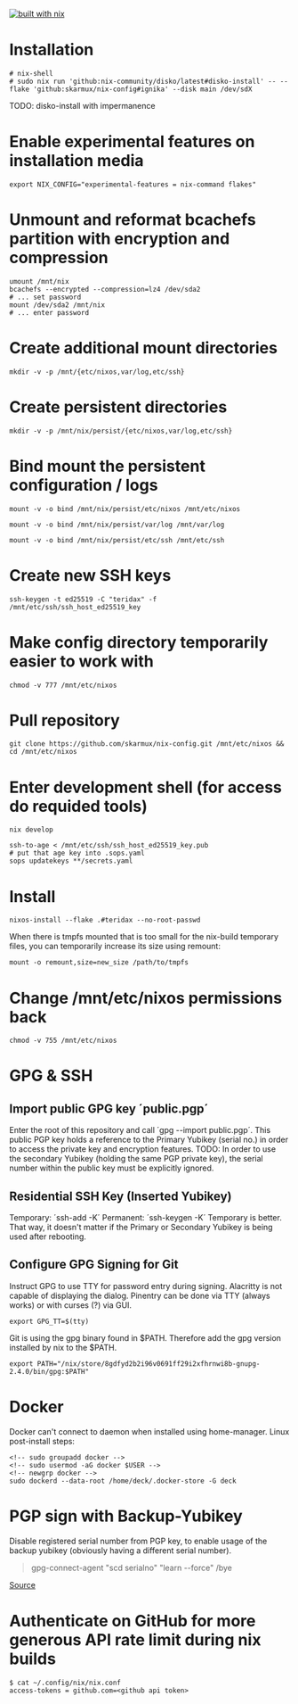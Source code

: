 [![built with nix](https://builtwithnix.org/badge.svg)](https://builtwithnix.org)

# Installation

```
# nix-shell
# sudo nix run 'github:nix-community/disko/latest#disko-install' -- --flake 'github:skarmux/nix-config#ignika' --disk main /dev/sdX
```

TODO: disko-install with impermanence

# Enable experimental features on installation media
```
export NIX_CONFIG="experimental-features = nix-command flakes"
```

# Unmount and reformat bcachefs partition with encryption and compression
```
umount /mnt/nix
bcachefs --encrypted --compression=lz4 /dev/sda2
# ... set password
mount /dev/sda2 /mnt/nix
# ... enter password
```

# Create additional mount directories
```
mkdir -v -p /mnt/{etc/nixos,var/log,etc/ssh}
```
# Create persistent directories
```
mkdir -v -p /mnt/nix/persist/{etc/nixos,var/log,etc/ssh}
```

# Bind mount the persistent configuration / logs
```
mount -v -o bind /mnt/nix/persist/etc/nixos /mnt/etc/nixos
```
```
mount -v -o bind /mnt/nix/persist/var/log /mnt/var/log
```
```
mount -v -o bind /mnt/nix/persist/etc/ssh /mnt/etc/ssh
```

# Create new SSH keys
```
ssh-keygen -t ed25519 -C "teridax" -f /mnt/etc/ssh/ssh_host_ed25519_key
```

# Make config directory temporarily easier to work with
```
chmod -v 777 /mnt/etc/nixos
```

# Pull repository
```
git clone https://github.com/skarmux/nix-config.git /mnt/etc/nixos && cd /mnt/etc/nixos
```

# Enter development shell (for access do requided tools)
```
nix develop

ssh-to-age < /mnt/etc/ssh/ssh_host_ed25519_key.pub
# put that age key into .sops.yaml
sops updatekeys **/secrets.yaml
```

# Install
```
nixos-install --flake .#teridax --no-root-passwd
```
When there is tmpfs mounted that is too small for the nix-build temporary files,
you can temporarily increase its size using remount:
```
mount -o remount,size=new_size /path/to/tmpfs
```


# Change /mnt/etc/nixos permissions back
```
chmod -v 755 /mnt/etc/nixos
```

# GPG & SSH
## Import public GPG key ´public.pgp´
Enter the root of this repository and call ´gpg --import public.pgp´.
This public PGP key holds a reference to the Primary Yubikey (serial no.) in order to access the private key and encryption features.
TODO: In order to use the secondary Yubikey (holding the same PGP private key), the serial number within the public key must be explicitly ignored.
## Residential SSH Key (Inserted Yubikey)
Temporary: ´ssh-add -K´
Permanent: ´ssh-keygen -K´
Temporary is better. That way, it doesn't matter if the Primary or Secondary Yubikey is being used after rebooting.

## Configure GPG Signing for Git
Instruct GPG to use TTY for password entry during signing. Alacritty is not capable of displaying the dialog.
Pinentry can be done via TTY (always works) or with curses (?) via GUI.
```
export GPG_TT=$(tty)
```

Git is using the gpg binary found in $PATH. Therefore add the gpg version installed by nix to the $PATH.
```
export PATH="/nix/store/8gdfyd2b2i96v0691ff29i2xfhrnwi8b-gnupg-2.4.0/bin/gpg:$PATH"
```

# Docker
Docker can't connect to daemon when installed using home-manager. Linux post-install steps:
```
<!-- sudo groupadd docker -->
<!-- sudo usermod -aG docker $USER -->
<!-- newgrp docker -->
sudo dockerd --data-root /home/deck/.docker-store -G deck
```

# PGP sign with Backup-Yubikey
Disable registered serial number from PGP key, to enable usage of the backup yubikey (obviously having a different serial number).
>gpg-connect-agent "scd serialno" "learn --force" /bye

[Source](https://security.stackexchange.com/questions/181551/create-backup-yubikey-with-identical-pgp-keys)

# Authenticate on GitHub for more generous API rate limit during nix builds
```
$ cat ~/.config/nix/nix.conf
access-tokens = github.com=<github api token>
```
